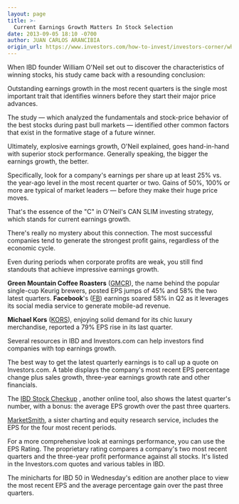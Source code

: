 ```yaml
---
layout: page
title: >-
  Current Earnings Growth Matters In Stock Selection
date: 2013-09-05 18:10 -0700
author: JUAN CARLOS ARANCIBIA
origin_url: https://www.investors.com/how-to-invest/investors-corner/why-earnings-growth-matters-in-stocks/
---
```


When IBD founder William O'Neil set out to discover the characteristics of winning stocks, his study came back with a resounding conclusion:

Outstanding earnings growth in the most recent quarters is the single most important trait that identifies winners before they start their major price advances.

The study — which analyzed the fundamentals and stock-price behavior of the best stocks during past bull markets — identified other common factors that exist in the formative stage of a future winner.

Ultimately, explosive earnings growth, O'Neil explained, goes hand-in-hand with superior stock performance. Generally speaking, the bigger the earnings growth, the better.

Specifically, look for a company's earnings per share up at least 25% vs. the year-ago level in the most recent quarter or two. Gains of 50%, 100% or more are typical of market leaders — before they make their huge price moves.

That's the essence of the "C" in O'Neil's CAN SLIM investing strategy, which stands for current earnings growth.

There's really no mystery about this connection. The most successful companies tend to generate the strongest profit gains, regardless of the economic cycle.

Even during periods when corporate profits are weak, you still find standouts that achieve impressive earnings growth.

**Green Mountain Coffee Roasters** ([GMCR](https://research.investors.com/quote.aspx?symbol=GMCR)), the name behind the popular single-cup Keurig brewers, posted EPS jumps of 45% and 58% the two latest quarters. **Facebook**'s ([FB](https://research.investors.com/quote.aspx?symbol=FB)) earnings soared 58% in Q2 as it leverages its social media service to generate mobile-ad revenue.

**Michael Kors** ([KORS](https://research.investors.com/quote.aspx?symbol=KORS)), enjoying solid demand for its chic luxury merchandise, reported a 79% EPS rise in its last quarter.

Several resources in IBD and Investors.com can help investors find companies with top earnings growth.

The best way to get the latest quarterly earnings is to call up a quote on Investors.com. A table displays the company's most recent EPS percentage change plus sales growth, three-year earnings growth rate and other financials.

The [IBD Stock Checkup](http://research.investors.com/stock-checkup/?nav=ResearchCheckup) , another online tool, also shows the latest quarter's number, with a bonus: the average EPS growth over the past three quarters.

[MarketSmith](http://www.marketsmith.com), a sister charting and equity research service, includes the EPS for the four most recent periods.

For a more comprehensive look at earnings performance, you can use the EPS Rating. The proprietary rating compares a company's two most recent quarters and the three-year profit performance against all stocks. It's listed in the Investors.com quotes and various tables in IBD.

The minicharts for IBD 50 in Wednesday's edition are another place to view the most recent EPS and the average percentage gain over the past three quarters.
